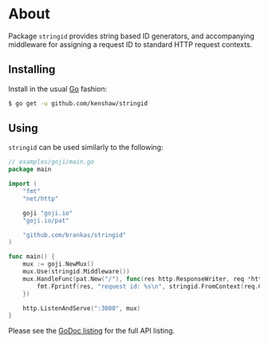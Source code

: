 # About

Package `stringid` provides string based ID generators, and accompanying
middleware for assigning a request ID to standard HTTP request contexts.

## Installing

Install in the usual [Go][go-project] fashion:

```sh
$ go get -u github.com/kenshaw/stringid
```

## Using

`stringid` can be used similarly to the following:

```go
// examples/goji/main.go
package main

import (
	"fmt"
	"net/http"

	goji "goji.io"
	"goji.io/pat"

	"github.com/brankas/stringid"
)

func main() {
	mux := goji.NewMux()
	mux.Use(stringid.Middleware())
	mux.HandleFunc(pat.New("/"), func(res http.ResponseWriter, req *http.Request) {
		fmt.Fprintf(res, "request id: %s\n", stringid.FromContext(req.Context()))
	})

	http.ListenAndServe(":3000", mux)
}
```

Please see the [GoDoc listing][godoc] for the full API listing.

[go-project]: https://golang.org/project
[godoc]: https://godoc.org/github.com/brankas/stringid
